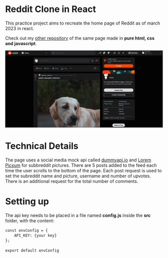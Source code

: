 # Reddit Clone in React

This practice project aims to recreate the home page of Reddit as of march 2023 in react. 

Check out my [other repository](https://github.com/teooko/Reddit-Clone-Vanilla) of the same page made in **pure html, css and javascript**. 

![Screenshot](screenshot.png)

# Technical Details

The page uses a social media mock api called [dummyapi.io](https://dummyapi.io/) and [Lorem Picsum](https://picsum.photos/) for subbreddit pictures. There are 5 posts added to the feed each time the user scrolls to the bottom of the page. Each post request is used to set the subreddit name and picture, username and number of upvotes. There is an additional request for the total number of comments.

# Setting up

The api key needs to be placed in a file named **config.js** inside the **src** folder, with the content:
```
const envConfig = {
    API_KEY: {your key}
};

export default envConfig
```

